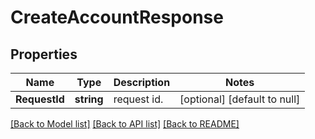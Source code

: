 # CreateAccountResponse

## Properties
Name | Type | Description | Notes
------------ | ------------- | ------------- | -------------
**RequestId** | **string** | request id. | [optional] [default to null]

[[Back to Model list]](../README.md#documentation-for-models) [[Back to API list]](../README.md#documentation-for-api-endpoints) [[Back to README]](../README.md)

